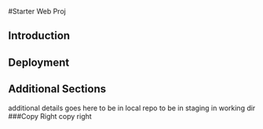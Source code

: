 #Starter Web Proj
## Introduction
## Deployment
## Additional Sections
additional details goes here
to be in local repo
to be in staging
in working dir
###Copy Right
copy right